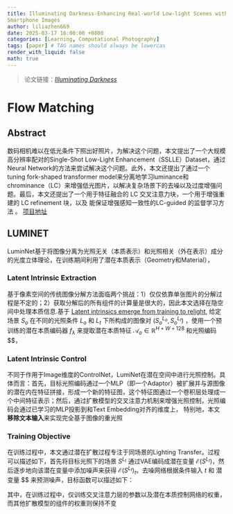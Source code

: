 ```yaml
---
title: Illuminating Darkness-Enhancing Real-world Low-light Scenes with
Smartphone Images
author: liliazhen669
date: 2025-03-17 16:00:00 +0800
categories: [Learning, Computational Photography]
tags: [paper] # TAG names should always be lowercas
render_with_liquid: false
math: true
---
```



> 论文链接：*[Illuminating Darkness](https://arxiv.org/pdf/2503.06898)*


# Flow Matching

## Abstract

数码相机难以在低光条件下照出好照片，为解决这个问题，本文提出了一个大规模高分辨率配对的Single-Shot Low-Light Enhancement（SSLLE）Dataset，通过Neural Network的方法来尝试解决这个问题。此外，本文还提出了通过一个tuning fork-shaped transformer model来分离地学习luminance和chrominance（LC）来增强低光图片，以解决复杂场景下的去噪以及过度增强问题。最后，本文还提出了一个用于特征融合的 LC 交叉注意力块，一个用于增强重建的 LC refinement 块，以及 能保证增强感知一致性的LC-guided 的监督学习方法 。 [项目地址](https://github.com/sharif-apu/LSD-TFFormer)

## LUMINET

LuminNet基于将图像分离为光照无关（本质表示）和光照相关（外在表示）成分的光度立体理论，在训练期间利用了潜在本质表示（Geometry和Material），

### Latent Intrinsic Extraction

基于像素空间的传统图像分解方法面临两个挑战：1）仅仅依靠单张图片的分解过程是不定的；2）获取分解后的所有组件的计算量是很大的，因此本文选择在隐空间中处理本质信息.基于 [Latent intrinsics emerge from training to relight](), 给定场景 $S_{o}$ 在不同的光照条件 $L_{o}$ 和 $L_{t}$ 下所构成的图像对 $(S_{o}^{L_{o}},S_{o}^{L_{t}})$ ，使用一个预训练的潜在本质编码器 $f_{\lambda}$ 来提取潜在本质特征 $\mathcal{A}_{o} \in \mathbb{R}^{H\plus W \plus 128}$ 和光照编码 $$，

### Latent Intrinsic Control

不同于作用于Image维度的ControlNet，LumiNet在潜在空间中进行光照控制。具体而言：首先，目标光照编码通过一个MLP（即一个Adaptor）被扩展并与源图像的潜在内在特征拼接，形成一个新的特征图，这个特征图通过一个卷积层处理成一个中间特征表示；然后，通过扩散模型的交叉注意力机制来增强光照控制，光照编码会通过已学习的MLP投影到和Text Embedding对齐的维度上， 特别地，本文**移除文本输入**来实现完全基于图像的重光照

### Training Objective

在训练过程中，本文通过潜在扩散过程专注于同场景的Lighting Transfer。过程可以描述如下，首先将目标光照下的场景 $S^{L_{t}}$ 通过VAE编码成潜在变量 $\mathcal{E}(S^{L_{t}})$，然后逐步地向该潜在变量中添加噪声来获得 $\mathcal{E}(S^{L_{t}})_t$。去噪网络根据条件输入 $t$ 和 潜变量 $$  来预测噪声，目标函数可以描述如下：

$$
$$

其中，在训练过程中，仅训练交叉注意力层的参数以及潜在本质控制网络的权重，而其他扩散模型的组件的权重则保持不变